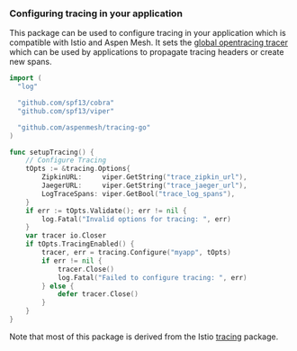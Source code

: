 ### Configuring tracing in your application

This package can be used to configure tracing in your application which is
compatible with Istio and Aspen Mesh.
It sets the [global opentracing tracer](https://github.com/opentracing/opentracing-go#api-overview-for-those-adding-instrumentation)
which can be used by applications to propagate tracing headers or create
new spans.

```go
import (
  "log"

  "github.com/spf13/cobra"
  "github.com/spf13/viper"

  "github.com/aspenmesh/tracing-go"
)

func setupTracing() {
	// Configure Tracing
	tOpts := &tracing.Options{
		ZipkinURL:     viper.GetString("trace_zipkin_url"),
		JaegerURL:     viper.GetString("trace_jaeger_url"),
		LogTraceSpans: viper.GetBool("trace_log_spans"),
	}
	if err := tOpts.Validate(); err != nil {
		log.Fatal("Invalid options for tracing: ", err)
	}
	var tracer io.Closer
	if tOpts.TracingEnabled() {
		tracer, err = tracing.Configure("myapp", tOpts)
		if err != nil {
			tracer.Close()
			log.Fatal("Failed to configure tracing: ", err)
		} else {
			defer tracer.Close()
		}
	}
}
```

Note that most of this package is derived from the Istio
[tracing](https://github.com/istio/istio/tree/master/pkg/tracing) package.
